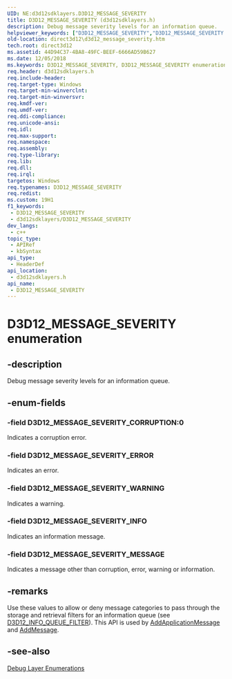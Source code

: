 ```yaml
---
UID: NE:d3d12sdklayers.D3D12_MESSAGE_SEVERITY
title: D3D12_MESSAGE_SEVERITY (d3d12sdklayers.h)
description: Debug message severity levels for an information queue.
helpviewer_keywords: ["D3D12_MESSAGE_SEVERITY","D3D12_MESSAGE_SEVERITY enumeration","D3D12_MESSAGE_SEVERITY_CORRUPTION","D3D12_MESSAGE_SEVERITY_ERROR","D3D12_MESSAGE_SEVERITY_INFO","D3D12_MESSAGE_SEVERITY_MESSAGE","D3D12_MESSAGE_SEVERITY_WARNING","d3d12sdklayers/D3D12_MESSAGE_SEVERITY","d3d12sdklayers/D3D12_MESSAGE_SEVERITY_CORRUPTION","d3d12sdklayers/D3D12_MESSAGE_SEVERITY_ERROR","d3d12sdklayers/D3D12_MESSAGE_SEVERITY_INFO","d3d12sdklayers/D3D12_MESSAGE_SEVERITY_MESSAGE","d3d12sdklayers/D3D12_MESSAGE_SEVERITY_WARNING","direct3d12.d3d12_message_severity"]
old-location: direct3d12\d3d12_message_severity.htm
tech.root: direct3d12
ms.assetid: 44D94C37-4BA8-49FC-BEEF-6666AD59B627
ms.date: 12/05/2018
ms.keywords: D3D12_MESSAGE_SEVERITY, D3D12_MESSAGE_SEVERITY enumeration, D3D12_MESSAGE_SEVERITY_CORRUPTION, D3D12_MESSAGE_SEVERITY_ERROR, D3D12_MESSAGE_SEVERITY_INFO, D3D12_MESSAGE_SEVERITY_MESSAGE, D3D12_MESSAGE_SEVERITY_WARNING, d3d12sdklayers/D3D12_MESSAGE_SEVERITY, d3d12sdklayers/D3D12_MESSAGE_SEVERITY_CORRUPTION, d3d12sdklayers/D3D12_MESSAGE_SEVERITY_ERROR, d3d12sdklayers/D3D12_MESSAGE_SEVERITY_INFO, d3d12sdklayers/D3D12_MESSAGE_SEVERITY_MESSAGE, d3d12sdklayers/D3D12_MESSAGE_SEVERITY_WARNING, direct3d12.d3d12_message_severity
req.header: d3d12sdklayers.h
req.include-header: 
req.target-type: Windows
req.target-min-winverclnt: 
req.target-min-winversvr: 
req.kmdf-ver: 
req.umdf-ver: 
req.ddi-compliance: 
req.unicode-ansi: 
req.idl: 
req.max-support: 
req.namespace: 
req.assembly: 
req.type-library: 
req.lib: 
req.dll: 
req.irql: 
targetos: Windows
req.typenames: D3D12_MESSAGE_SEVERITY
req.redist: 
ms.custom: 19H1
f1_keywords:
 - D3D12_MESSAGE_SEVERITY
 - d3d12sdklayers/D3D12_MESSAGE_SEVERITY
dev_langs:
 - c++
topic_type:
 - APIRef
 - kbSyntax
api_type:
 - HeaderDef
api_location:
 - d3d12sdklayers.h
api_name:
 - D3D12_MESSAGE_SEVERITY
---
```


# D3D12_MESSAGE_SEVERITY enumeration


## -description

Debug message severity levels for an information queue.

## -enum-fields

### -field D3D12_MESSAGE_SEVERITY_CORRUPTION:0

Indicates a corruption error.

### -field D3D12_MESSAGE_SEVERITY_ERROR

Indicates an error.

### -field D3D12_MESSAGE_SEVERITY_WARNING

Indicates a warning.

### -field D3D12_MESSAGE_SEVERITY_INFO

Indicates an information message.

### -field D3D12_MESSAGE_SEVERITY_MESSAGE

Indicates a message other than corruption, error, warning or information.

## -remarks

Use these values to allow or deny message categories to pass through the storage and retrieval filters for an information queue (see <a href="/windows/desktop/api/d3d12sdklayers/ns-d3d12sdklayers-d3d12_info_queue_filter">D3D12_INFO_QUEUE_FILTER</a>). This API is used by <a href="/windows/desktop/api/d3d12sdklayers/nf-d3d12sdklayers-id3d12infoqueue-addapplicationmessage">AddApplicationMessage</a> and <a href="/windows/desktop/api/d3d12sdklayers/nf-d3d12sdklayers-id3d12infoqueue-addmessage">AddMessage</a>.

## -see-also

<a href="/windows/desktop/direct3d12/direct3d-12-sdklayers-enumerations">Debug Layer Enumerations</a>
